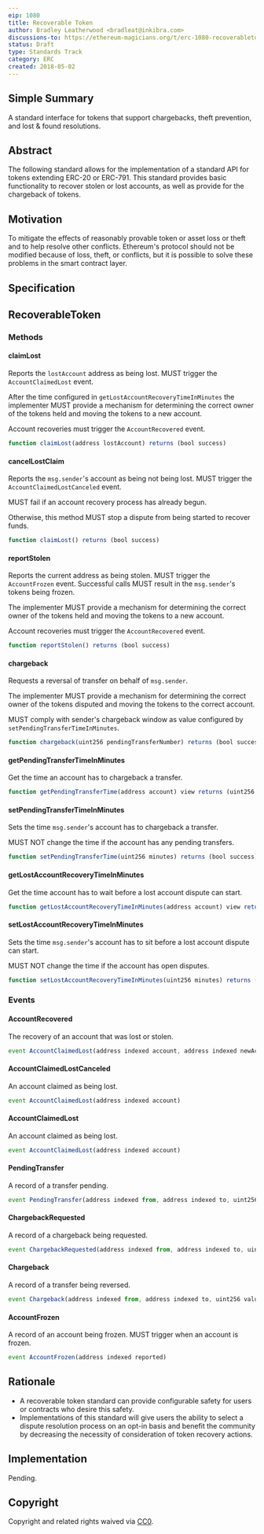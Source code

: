 ```yaml
---
eip: 1080
title: Recoverable Token
author: Bradley Leatherwood <bradleat@inkibra.com>
discussions-to: https://ethereum-magicians.org/t/erc-1080-recoverabletoken-standard/364
status: Draft
type: Standards Track
category: ERC
created: 2018-05-02
---
```


## Simple Summary

A standard interface for tokens that support chargebacks, theft prevention, and lost & found resolutions.

## Abstract

The following standard allows for the implementation of a standard API for tokens extending ERC-20 or ERC-791. This standard provides basic functionality to recover stolen or lost accounts, as well as provide for the chargeback of tokens.

## Motivation

To mitigate the effects of reasonably provable token or asset loss or theft and to help resolve other conflicts. Ethereum's protocol should not be modified because of loss, theft, or conflicts, but it is possible to solve these problems in the smart contract layer.

## Specification

## RecoverableToken

### Methods

#### claimLost

Reports the `lostAccount` address as being lost. MUST trigger the `AccountClaimedLost` event.

After the time configured in `getLostAccountRecoveryTimeInMinutes` the implementer MUST provide a mechanism for determining the correct owner of the tokens held and moving the tokens to a new account.

Account recoveries must trigger the `AccountRecovered` event.

```js
function claimLost(address lostAccount) returns (bool success)
```

#### cancelLostClaim

Reports the `msg.sender`'s account as being not being lost. MUST trigger the `AccountClaimedLostCanceled` event.

MUST fail if an account recovery process has already begun.

Otherwise, this method MUST stop a dispute from being started to recover funds.

```js
function claimLost() returns (bool success)
```

#### reportStolen

Reports the current address as being stolen. MUST trigger the `AccountFrozen` event.
Successful calls MUST result in the `msg.sender`'s tokens being frozen.

The implementer MUST provide a mechanism for determining the correct owner of the tokens held and moving the tokens to a new account.

Account recoveries must trigger the `AccountRecovered` event.

```js
function reportStolen() returns (bool success)
```

#### chargeback

Requests a reversal of transfer on behalf of `msg.sender`.

The implementer MUST provide a mechanism for determining the correct owner of the tokens disputed and moving the tokens to the correct account.

MUST comply with sender's chargeback window as value configured by `setPendingTransferTimeInMinutes`.

```js
function chargeback(uint256 pendingTransferNumber) returns (bool success)
```

#### getPendingTransferTimeInMinutes

Get the time an account has to chargeback a transfer.

```js
function getPendingTransferTime(address account) view returns (uint256 minutes)
```

#### setPendingTransferTimeInMinutes

Sets the time `msg.sender`'s account has to chargeback a transfer.

MUST NOT change the time if the account has any pending transfers.

```js
function setPendingTransferTime(uint256 minutes) returns (bool success)
```

#### getLostAccountRecoveryTimeInMinutes

Get the time account has to wait before a lost account dispute can start.

```js
function getLostAccountRecoveryTimeInMinutes(address account) view returns (uint256 minutes)
```

#### setLostAccountRecoveryTimeInMinutes

Sets the time `msg.sender`'s account has to sit before a lost account dispute can start.

MUST NOT change the time if the account has open disputes.

```js
function setLostAccountRecoveryTimeInMinutes(uint256 minutes) returns (bool success)
```

### Events

#### AccountRecovered

The recovery of an account that was lost or stolen.

```js
event AccountClaimedLost(address indexed account, address indexed newAccount)
```

#### AccountClaimedLostCanceled

An account claimed as being lost.

```js
event AccountClaimedLost(address indexed account)
```

#### AccountClaimedLost

An account claimed as being lost.

```js
event AccountClaimedLost(address indexed account)
```

#### PendingTransfer

A record of a transfer pending.

```js
event PendingTransfer(address indexed from, address indexed to, uint256 value, uint256 pendingTransferNumber)
```

#### ChargebackRequested

A record of a chargeback being requested.

```js
event ChargebackRequested(address indexed from, address indexed to, uint256 value, uint256 pendingTransferNumber)
```

#### Chargeback

A record of a transfer being reversed.

```js
event Chargeback(address indexed from, address indexed to, uint256 value, uint256 indexed pendingTransferNumber)
```

#### AccountFrozen

A record of an account being frozen. MUST trigger when an account is frozen.

```js
event AccountFrozen(address indexed reported)
```

## Rationale

- A recoverable token standard can provide configurable safety for users or contracts who desire this safety.
- Implementations of this standard will give users the ability to select a dispute resolution process on an opt-in basis and benefit the community by decreasing the necessity of consideration of token recovery actions.

## Implementation

<!--The implementations must be completed before any EIP is given status "Final", but it need not be completed before the EIP is accepted. While there is merit to the approach of reaching consensus on the specification and rationale before writing code, the principle of "rough consensus and running code" is still useful when it comes to resolving many discussions of API details.-->

Pending.

## Copyright

Copyright and related rights waived via [CC0](https://creativecommons.org/publicdomain/zero/1.0/).
